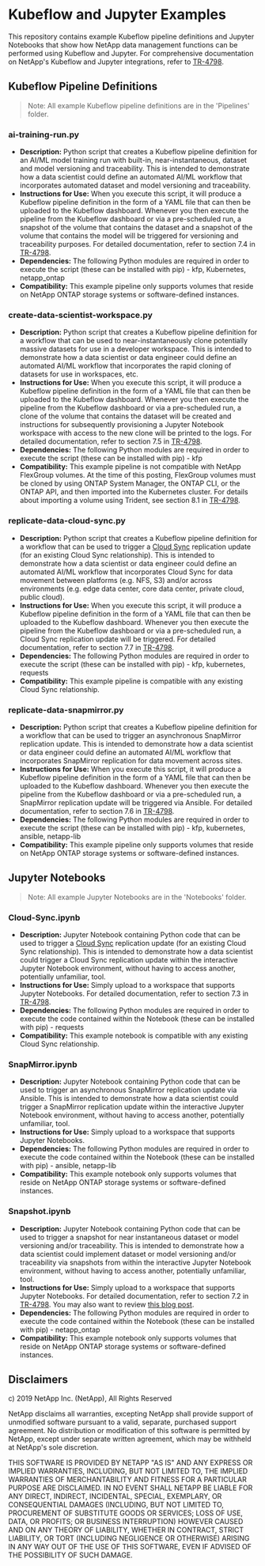 # Kubeflow and Jupyter Examples
This repository contains example Kubeflow pipeline definitions and Jupyter Notebooks that show how NetApp data management functions can be performed using Kubeflow and Jupyter. For comprehensive documentation on NetApp's Kubeflow and Jupyter integrations, refer to [TR-4798](https://www.netapp.com/us/media/tr-4798.pdf).

## Kubeflow Pipeline Definitions

> Note: All example Kubeflow pipeline definitions are in the 'Pipelines' folder.

### ai-training-run.py
- **Description:** Python script that creates a Kubeflow pipeline definition for an AI/ML model training run with built-in, near-instantaneous, dataset and model versioning and traceability. This is intended to demonstrate how a data scientist could define an automated AI/ML workflow that incorporates automated dataset and model versioning and traceability.
- **Instructions for Use:** When you execute this script, it will produce a Kubeflow pipeline definition in the form of a YAML file that can then be uploaded to the Kubeflow dashboard. Whenever you then execute the pipeline from the Kubeflow dashboard or via a pre-scheduled run, a snapshot of the volume that contains the dataset and a snapshot of the volume that contains the model will be triggered for versioning and traceability purposes. For detailed documentation, refer to section 7.4 in [TR-4798](https://www.netapp.com/us/media/tr-4798.pdf).
- **Dependencies:** The following Python modules are required in order to execute the script (these can be installed with pip) - kfp, Kubernetes, netapp_ontap
- **Compatibility:** This example pipeline only supports volumes that reside on NetApp ONTAP storage systems or software-defined instances.

### create-data-scientist-workspace.py
- **Description:** Python script that creates a Kubeflow pipeline definition for a workflow that can be used to near-instantaneously clone potentially massive datasets for use in a developer workspace. This is intended to demonstrate how a data scientist or data engineer could define an automated AI/ML workflow that incorporates the rapid cloning of datasets for use in workspaces, etc.
- **Instructions for Use:** When you execute this script, it will produce a Kubeflow pipeline definition in the form of a YAML file that can then be uploaded to the Kubeflow dashboard. Whenever you then execute the pipeline from the Kubeflow dashboard or via a pre-scheduled run, a clone of the volume that contains the dataset will be created and instructions for subsequently provisioning a Jupyter Notebook workspace with access to the new clone will be printed to the logs. For detailed documentation, refer to section 7.5 in [TR-4798](https://www.netapp.com/us/media/tr-4798.pdf).
- **Dependencies:** The following Python modules are required in order to execute the script (these can be installed with pip) - kfp
- **Compatibility:** This example pipeline is not compatible with NetApp FlexGroup volumes. At the time of this posting, FlexGroup volumes must be cloned by using ONTAP System Manager, the ONTAP CLI, or the ONTAP API, and then imported into the Kubernetes cluster. For details about importing a volume using Trident, see section 8.1 in [TR-4798](https://www.netapp.com/us/media/tr-4798.pdf).

### replicate-data-cloud-sync.py
- **Description:** Python script that creates a Kubeflow pipeline definition for a workflow that can be used to trigger a [Cloud Sync](cloudsync.netapp.com) replication update (for an existing Cloud Sync relationship). This is intended to demonstrate how a data scientist or data engineer could define an automated AI/ML workflow that incorporates Cloud Sync for data movement between platforms (e.g. NFS, S3) and/or across environments (e.g. edge data center, core data center, private cloud, public cloud).
- **Instructions for Use:** When you execute this script, it will produce a Kubeflow pipeline definition in the form of a YAML file that can then be uploaded to the Kubeflow dashboard. Whenever you then execute the pipeline from the Kubeflow dashboard or via a pre-scheduled run, a Cloud Sync replication update will be triggered. For detailed documentation, refer to section 7.7 in [TR-4798](https://www.netapp.com/us/media/tr-4798.pdf).
- **Dependencies:** The following Python modules are required in order to execute the script (these can be installed with pip) - kfp, kubernetes, requests
- **Compatibility:** This example pipeline is compatible with any existing Cloud Sync relationship.

### replicate-data-snapmirror.py
- **Description:** Python script that creates a Kubeflow pipeline definition for a workflow that can be used to trigger an asynchronous SnapMirror replication update. This is intended to demonstrate how a data scientist or data engineer could define an automated AI/ML workflow that incorporates SnapMirror replication for data movement across sites.
- **Instructions for Use:** When you execute this script, it will produce a Kubeflow pipeline definition in the form of a YAML file that can then be uploaded to the Kubeflow dashboard. Whenever you then execute the pipeline from the Kubeflow dashboard or via a pre-scheduled run, a SnapMirror replication update will be triggered via Ansible. For detailed documentation, refer to section 7.6 in [TR-4798](https://www.netapp.com/us/media/tr-4798.pdf).
- **Dependencies:** The following Python modules are required in order to execute the script (these can be installed with pip) - kfp, kubernetes, ansible, netapp-lib
- **Compatibility:** This example pipeline only supports volumes that reside on NetApp ONTAP storage systems or software-defined instances.

## Jupyter Notebooks

> Note: All example Jupyter Notebooks are in the 'Notebooks' folder.

### Cloud-Sync.ipynb
- **Description:** Jupyter Notebook containing Python code that can be used to trigger a [Cloud Sync](cloudsync.netapp.com) replication update (for an existing Cloud Sync relationship). This is intended to demonstrate how a data scientist could trigger a Cloud Sync replication update within the interactive Jupyter Notebook environment, without having to access another, potentially unfamiliar, tool.
- **Instructions for Use:** Simply upload to a workspace that supports Jupyter Notebooks. For detailed documentation, refer to section 7.3 in [TR-4798](https://www.netapp.com/us/media/tr-4798.pdf).
- **Dependencies:** The following Python modules are required in order to execute the code contained within the Notebook (these can be installed with pip) - requests
- **Compatibility:** This example notebook is compatible with any existing Cloud Sync relationship.

### SnapMirror.ipynb
- **Description:** Jupyter Notebook containing Python code that can be used to trigger an asynchronous SnapMirror replication update via Ansible. This is intended to demonstrate how a data scientist could trigger a SnapMirror replication update within the interactive Jupyter Notebook environment, without having to access another, potentially unfamiliar, tool.
- **Instructions for Use:** Simply upload to a workspace that supports Jupyter Notebooks.
- **Dependencies:** The following Python modules are required in order to execute the code contained within the Notebook (these can be installed with pip) - ansible, netapp-lib
- **Compatibility:** This example notebook only supports volumes that reside on NetApp ONTAP storage systems or software-defined instances.

### Snapshot.ipynb
- **Description:** Jupyter Notebook containing Python code that can be used to trigger a snapshot for near instantaneous dataset or model versioning and/or traceability. This is intended to demonstrate how a data scientist could implement dataset or model versioning and/or traceability via snapshots from within the interactive Jupyter Notebook environment, without having to access another, potentially unfamiliar, tool.
- **Instructions for Use:** Simply upload to a workspace that supports Jupyter Notebooks. For detailed documentation, refer to section 7.2 in [TR-4798](https://www.netapp.com/us/media/tr-4798.pdf). You may also want to review [this blog post](https://netapp.io/2020/04/03/ai-ml-dl-dataset-in-jupyter/).
- **Dependencies:** The following Python modules are required in order to execute the code contained within the Notebook (these can be installed with pip) - netapp_ontap
- **Compatibility:** This example notebook only supports volumes that reside on NetApp ONTAP storage systems or software-defined instances.

## Disclaimers

c) 2019 NetApp Inc. (NetApp), All Rights Reserved

NetApp disclaims all warranties, excepting NetApp shall provide support of unmodified software pursuant to a valid, separate, purchased support agreement. No distribution or modification of this software is permitted by NetApp, except under separate written agreement, which may be withheld at NetApp's sole discretion.

THIS SOFTWARE IS PROVIDED BY NETAPP "AS IS" AND ANY EXPRESS OR IMPLIED WARRANTIES, INCLUDING, BUT NOT LIMITED TO, THE IMPLIED WARRANTIES OF MERCHANTABILITY AND FITNESS FOR A PARTICULAR PURPOSE ARE DISCLAIMED. IN NO EVENT SHALL NETAPP BE LIABLE FOR ANY DIRECT, INDIRECT, INCIDENTAL, SPECIAL, EXEMPLARY, OR CONSEQUENTIAL DAMAGES (INCLUDING, BUT NOT LIMITED TO, PROCUREMENT OF SUBSTITUTE GOODS OR SERVICES; LOSS OF USE, DATA, OR PROFITS; OR BUSINESS INTERRUPTION) HOWEVER CAUSED AND ON ANY THEORY OF LIABILITY, WHETHER IN CONTRACT, STRICT LIABILITY, OR TORT (INCLUDING NEGLIGENCE OR OTHERWISE) ARISING IN ANY WAY OUT OF THE USE OF THIS SOFTWARE, EVEN IF ADVISED OF THE POSSIBILITY OF SUCH DAMAGE.
